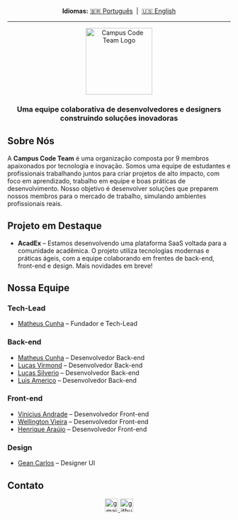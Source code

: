 <div align="center">
  <p>
    <strong>Idiomas:</strong>
    <a href="README.md">🇧🇷 Português</a>
     | 
    <a href="README.en.md">🇺🇸 English</a>
  </p>
</div>

---

<div align="center">

<div align="center">
  <img src="https://media.discordapp.net/attachments/527640635101151253/1395277000171720754/image-removebg-preview.png?ex=6879dc77&is=68788af7&hm=2d3d3e54019fd98127f616aac1d7e8e6eec69a66581de3c751c00921d1bf6cb5&=&format=webp&quality=lossless" height="150" alt="Campus Code Team Logo" />
</div>

### Uma equipe colaborativa de desenvolvedores e designers construindo soluções inovadoras

</div>

## Sobre Nós

A **Campus Code Team** é uma organização composta por 9 membros apaixonados por tecnologia e inovação. Somos uma equipe de estudantes e profissionais trabalhando juntos para criar projetos de alto impacto, com foco em aprendizado, trabalho em equipe e boas práticas de desenvolvimento. Nosso objetivo é desenvolver soluções que preparem nossos membros para o mercado de trabalho, simulando ambientes profissionais reais.

## Projeto em Destaque

* **AcadEx** – Estamos desenvolvendo uma plataforma SaaS voltada para a comunidade acadêmica. O projeto utiliza tecnologias modernas e práticas ágeis, com a equipe colaborando em frentes de back-end, front-end e design. Mais novidades em breve!

## Nossa Equipe

### Tech-Lead
* [Matheus Cunha](https://github.com/MathCunha16) – Fundador e Tech-Lead

### Back-end
* [Matheus Cunha](https://github.com/MathCunha16) – Desenvolvedor Back-end
* [Lucas Virmond](https://github.com/lucasvir) – Desenvolvedor Back-end
* [Lucas Silverio](https://github.com/lukasilverio94) – Desenvolvedor Back-end
* [Luis Americo](https://github.com/oluiamerico) – Desenvolvedor Back-end

### Front-end
* [Vinicius Andrade](https://github.com/dadedeandrade) – Desenvolvedor Front-end
* [Wellington Vieira](https://github.com/wellingtonVieiraSantos) – Desenvolvedor Front-end
* [Henrique Araújo](https://github.com/Henrique8878) – Desenvolvedor Front-end

### Design
* [Gean Carlos](https://github.com/neegas-dg) – Designer UI

## Contato

<div align="center">
  <a href="mailto:matheuscunhaprado@gmail.com" target="_blank">
    <img src="https://img.shields.io/static/v1?message=Gmail&logo=gmail&label=&color=D14836&logoColor=white&labelColor=&style=for-the-badge" height="30" alt="gmail logo" />
  </a>
  <a href="https://github.com/Campus-Code-Team" target="_blank">
    <img src="https://img.shields.io/static/v1?message=GitHub&logo=github&label=&color=181717&logoColor=white&labelColor=&style=for-the-badge" height="30" alt="github logo" />
  </a>
</div>
